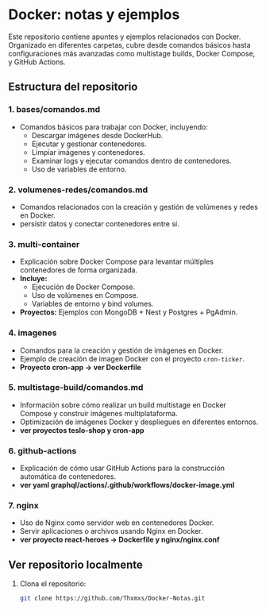 # Docker: notas y ejemplos

Este repositorio contiene apuntes y ejemplos relacionados con Docker. Organizado en diferentes carpetas, cubre desde comandos básicos hasta configuraciones más avanzadas como multistage builds, Docker Compose, y GitHub Actions.

## Estructura del repositorio

### 1. **bases/comandos.md**
   - Comandos básicos para trabajar con Docker, incluyendo:
     - Descargar imágenes desde DockerHub.
     - Ejecutar y gestionar contenedores.
     - Limpiar imágenes y contenedores.
     - Examinar logs y ejecutar comandos dentro de contenedores.
     - Uso de variables de entorno.

### 2. **volumenes-redes/comandos.md**
   - Comandos relacionados con la creación y gestión de volúmenes y redes en Docker.
   -  persistir datos y conectar contenedores entre sí.

### 3. **multi-container**
   - Explicación sobre Docker Compose para levantar múltiples contenedores de forma organizada.
   - **Incluye:**
     - Ejecución de Docker Compose.
     - Uso de volúmenes en Compose.
     - Variables de entorno y bind volumes.
   - **Proyectos:** Ejemplos con MongoDB + Nest y Postgres + PgAdmin.

### 4. **imagenes**
   - Comandos para la creación y gestión de imágenes en Docker.
   - Ejemplo de creación de imagen Docker con el proyecto `cron-ticker`.
   - **Proyecto cron-app -> ver Dockerfile**

### 5. **multistage-build/comandos.md**
   - Información sobre cómo realizar un build multistage en Docker Compose y construir imágenes multiplataforma.
   - Optimización de imágenes Docker y despliegues en diferentes entornos.
   - **ver proyectos teslo-shop y cron-app**

### 6. **github-actions**
   - Explicación de cómo usar GitHub Actions para la construcción automática de contenedores.
   - **ver yaml graphql/actions/.github/workflows/docker-image.yml**

### 7. **nginx**
   - Uso de Nginx como servidor web en contenedores Docker.
   - Servir aplicaciones o archivos usando Nginx en Docker.
   - **ver proyecto react-heroes -> Dockerfile y nginx/nginx.conf**

## Ver repositorio localmente

1. Clona el repositorio:
   ```bash
   git clone https://github.com/Thxmxs/Docker-Notas.git
